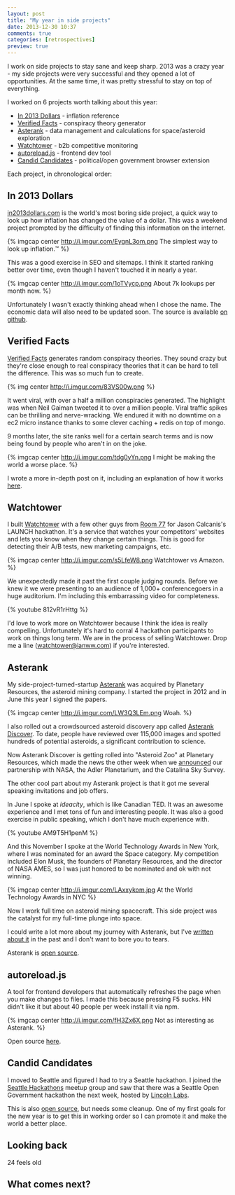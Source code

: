 ```yaml
---
layout: post
title: "My year in side projects"
date: 2013-12-30 10:37
comments: true
categories: [retrospectives]
preview: true
---
```


I work on side projects to stay sane and keep sharp.  2013 was a crazy year - my side projects were very successful and they opened a lot of opportunities.  At the same time, it was pretty stressful to stay on top of everything.

I worked on 6 projects worth talking about this year:

* [In 2013 Dollars](http://in2013dollars.com) - inflation reference
* [Verified Facts](http://verifiedfacts.org) - conspiracy theory generator
* [Asterank](http://asterank.com) - data management and calculations for space/asteroid exploration
* [Watchtower](http://gowatchtower.com) - b2b competitive monitoring
* [autoreload.js](http://github.com/typpo/autoreload) - frontend dev tool
* [Candid Candidates](http://github.com/typpo/political-annotations) - political/open government browser extension

Each project, in chronological order:

## In 2013 Dollars

[in2013dollars.com](http://in2013dollars.com) is the world's most boring side project, a quick way to look up how inflation has changed the value of a dollar.  This was a weekend project prompted by the difficulty of finding this information on the internet.

{% imgcap center http://i.imgur.com/EygnL3om.png The simplest way to look up inflation.&trade; %}

This was a good exercise in SEO and sitemaps.  I think it started ranking better over time, even though I haven't touched it in nearly a year.

{% imgcap center http://i.imgur.com/1oTVycp.png About 7k lookups per month now. %}

Unfortunately I wasn't exactly thinking ahead when I chose the name.  The economic data will also need to be updated soon.  The
source is available [on github](https://github.com/typpo/inflation).

## Verified Facts

[Verified Facts](http://verifiedfacts.org) generates random conspiracy theories.  They sound crazy but they're close enough to real conspiracy theories that it can be hard to tell the difference.  This was so much fun to create.

{% img center http://i.imgur.com/83VS00w.png %}

It went viral, with over a half a million conspiracies generated.  The highlight was when Neil Gaiman tweeted it to over a million people.  Viral traffic spikes can be thrilling and nerve-wracking.  We endured it with no downtime on a ec2 micro instance thanks to some clever caching + redis on top of mongo.

9 months later, the site ranks well for a certain search terms and is now being found by people who aren't in on the joke.

{% imgcap center http://i.imgur.com/tdg0yYn.png I might be making the world a worse place. %}

I wrote a more in-depth post on it, including an explanation of how it works [here](http://www.ianww.com/2013/02/04/how-to-generate-a-conspiracy-theory/).

## Watchtower

I built [Watchtower](http://gowatchtower.com) with a few other guys from [Room 77](http://room77.com/?new=1) for Jason Calcanis's LAUNCH hackathon.  It's a service that watches your competitors' websites and lets you know when they change certain things.  This is good for detecting their A/B tests, new marketing campaigns, etc.

{% imgcap center http://i.imgur.com/s5LfeW8.png Watchtower vs Amazon. %}

We unexpectedly made it past the first couple judging rounds.  Before we knew it we were presenting to an audience of 1,000+ conferencegoers in a huge auditorium.  I'm including this embarrassing video for completeness.

{% youtube 812vR1rHttg %}

I'd love to work more on Watchtower because I think the idea is really compelling.  Unfortunately it's hard to corral 4 hackathon participants to work on things long term.  We are in the process of selling Watchtower.  Drop me a line (watchtower@ianww.com) if you're interested.

## Asterank

My side-project-turned-startup [Asterank](http://asterank.com) was acquired by Planetary Resources, the asteroid mining company.  I started the project in 2012 and in June this year I signed the papers.

{% imgcap center http://i.imgur.com/LW3Q3LEm.png Woah. %}

I also rolled out a crowdsourced asteroid discovery app called [Asterank Discover](http://asterank.com/discover).  To date, people have reviewed over 115,000 images and spotted hundreds of potential asteroids, a significant contribution to science.

Now Asterank Discover is getting rolled into "Asteroid Zoo" at Planetary Resources, which made the news the other week when we [announced](www.nbcnews.com/science/nasa-planetary-resources-partner-asteroid-hunting-contests-2D11638181) our partnership with NASA, the Adler Planetarium, and the Catalina Sky Survey.

The other cool part about my Asterank project is that it got me several speaking invitations and job offers.

In June I spoke at _ideacity_, which is like Canadian TED.  It was an awesome experience and I met tons of fun and interesting people.  It was also a good exercise in public speaking, which I don't have much experience with.

{% youtube AM9T5H1penM %}

And this November I spoke at the World Technology Awards in New York, where I was nominated for an award the Space category.  My competition included Elon Musk, the founders of Planetary Resources, and the director of NASA AMES, so I was just honored to be nominated and ok with not winning.

{% imgcap center http://i.imgur.com/LAxxykom.jpg At the World Technology Awards in NYC %}

Now I work full time on asteroid mining spacecraft.  This side project was the catalyst for my full-time plunge into space.

I could write a lot more about my journey with Asterank, but I've [written about it](http://www.ianww.com/blog/blog/categories/asterank/) in the past and I don't want to bore you to tears.

Asterank is [open source](https://github.com/typpo/asterank).

## autoreload.js

A tool for frontend developers that automatically refreshes the page when you make changes to files.  I made this because pressing F5 sucks.  HN didn't like it but about 40 people per week install it via npm.

{% imgcap center http://i.imgur.com/fH3Zx6X.png Not as interesting as Asterank. %}

Open source [here](https://github.com/typpo/autoreload).

## Candid Candidates

I moved to Seattle and figured I had to try a Seattle hackathon.  I joined the [Seattle Hackathons](http://www.meetup.com/Seattle-Hackathons/) meetup group and saw that there was a Seattle Open Government hackathon the next week, hosted by [Lincoln Labs](http://lincolnlabs.com/).

This is also [open source](https://github.com/typpo/political-annotations), but needs some cleanup.  One of my first goals for the new year is to get this in working order so I can promote it and make the world a better place.

## Looking back

24 feels old

## What comes next?

